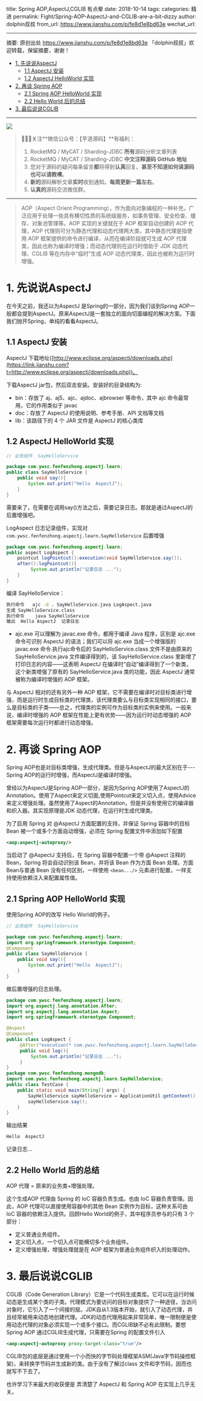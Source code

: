 title: Spring AOP,AspectJ,CGLIB 有点晕
date: 2018-10-14
tags:
categories: 精进
permalink: Fight/Spring-AOP-AspectJ-and-CGLIB-are-a-bit-dizzy
author: dolphin叔叔
from_url: https://www.jianshu.com/p/fe8d1e8bd63e
wechat_url:

----

摘要: 原创出处 https://www.jianshu.com/p/fe8d1e8bd63e 「dolphin叔叔」欢迎转载，保留摘要，谢谢！

- [1. 先说说AspectJ](http://www.iocoder.cn/Fight/Spring-AOP-AspectJ-and-CGLIB-are-a-bit-dizzy/)
  - [1.1 AspectJ 安装](http://www.iocoder.cn/Fight/Spring-AOP-AspectJ-and-CGLIB-are-a-bit-dizzy/)
  - [1.2 AspectJ HelloWorld 实现](http://www.iocoder.cn/Fight/Spring-AOP-AspectJ-and-CGLIB-are-a-bit-dizzy/)
- [2. 再谈 Spring AOP](http://www.iocoder.cn/Fight/Spring-AOP-AspectJ-and-CGLIB-are-a-bit-dizzy/)
  - [2.1 Spring AOP HelloWorld 实现](http://www.iocoder.cn/Fight/Spring-AOP-AspectJ-and-CGLIB-are-a-bit-dizzy/)
  - [2.2 Hello World 后的总结](http://www.iocoder.cn/Fight/Spring-AOP-AspectJ-and-CGLIB-are-a-bit-dizzy/)
- [3. 最后说说CGLIB](http://www.iocoder.cn/Fight/Spring-AOP-AspectJ-and-CGLIB-are-a-bit-dizzy/)

-------

![](http://www.iocoder.cn/images/common/wechat_mp_2017_07_31.jpg)

> 🙂🙂🙂关注**微信公众号：【芋道源码】**有福利：
> 1. RocketMQ / MyCAT / Sharding-JDBC **所有**源码分析文章列表
> 2. RocketMQ / MyCAT / Sharding-JDBC **中文注释源码 GitHub 地址**
> 3. 您对于源码的疑问每条留言**都**将得到**认真**回复。**甚至不知道如何读源码也可以请教噢**。
> 4. **新的**源码解析文章**实时**收到通知。**每周更新一篇左右**。
> 5. **认真的**源码交流微信群。

-------

> AOP（Aspect Orient Programming），作为面向对象编程的一种补充，广泛应用于处理一些具有横切性质的系统级服务，如事务管理、安全检查、缓存、对象池管理等。AOP 实现的关键就在于 AOP 框架自动创建的 AOP 代理，AOP 代理则可分为静态代理和动态代理两大类，其中静态代理是指使用 AOP 框架提供的命令进行编译，从而在编译阶段就可生成 AOP 代理类，因此也称为编译时增强；而动态代理则在运行时借助于 JDK 动态代理、CGLIB 等在内存中“临时”生成 AOP 动态代理类，因此也被称为运行时增强。

# 1. 先说说AspectJ

在今天之前，我还以为AspectJ 是Spring的一部分，因为我们谈到Spring AOP一般都会提到AspectJ。原来AspectJ是一套独立的面向切面编程的解决方案。下面我们抛开Spring，单纯的看看AspectJ。

## 1.1 AspectJ 安装
    
AspectJ 下载地址([http://www.eclipse.org/aspectj/downloads.php](https://link.jianshu.com?t=http://www.eclipse.org/aspectj/downloads.php))。
    
下载AspectJ  jar包，然后双击安装。安装好的目录结构为:

* bin：存放了 aj、aj5、ajc、ajdoc、ajbrowser 等命令，其中 ajc 命令最常用，它的作用类似于 javac
* doc：存放了 AspectJ 的使用说明、参考手册、API 文档等文档
* lib：该路径下的 4 个 JAR 文件是 AspectJ 的核心类库

## 1.2 AspectJ HelloWorld 实现

```Java
// 业务组件  SayHelloService

package com.ywsc.fenfenzhong.aspectj.learn;
public class SayHelloService {
    public void say(){
        System.out.print("Hello  AspectJ");
    }
}
```

需要来了，在需要在调用say()方法之后，需要记录日志。那就是通过AspectJ的后置增强吧。

LogAspect 日志记录组件，实现对`com.ywsc.fenfenzhong.aspectj.learn.SayHelloService` 后置增强

```Java
package com.ywsc.fenfenzhong.aspectj.learn;
public aspect LogAspect {
    pointcut logPointcut():execution(void SayHelloService.say());
    after():logPointcut(){
         System.out.println("记录日志 ...");
    }
}
```

编译 SayHelloService：

```BASH
执行命令   ajc -d . SayHelloService.java LogAspect.java
生成 SayHelloService.class
执行命令    java SayHelloService
输出  Hello AspectJ  记录日志
```

* ajc.exe 可以理解为 javac.exe 命令，都用于编译 Java 程序，区别是 ajc.exe 命令可识别 AspectJ 的语法；我们可以将 ajc.exe 当成一个增强版的 javac.exe 命令.执行ajc命令后的 SayHelloService.class 文件不是由原来的 SayHelloService.java 文件编译得到的，该 SayHelloService.class 里新增了打印日志的内容——这表明 AspectJ 在编译时“自动”编译得到了一个新类，这个新类增强了原有的 SayHelloService.java 类的功能，因此 AspectJ 通常被称为编译时增强的 AOP 框架。


与 AspectJ 相对的还有另外一种 AOP 框架，它不需要在编译时对目标类进行增强，而是运行时生成目标类的代理类，该代理类要么与目标类实现相同的接口，要么是目标类的子类——总之，代理类的实例可作为目标类的实例来使用。一般来说，编译时增强的 AOP 框架在性能上更有优势——因为运行时动态增强的 AOP 框架需要每次运行时都进行动态增强。

# 2. 再谈 Spring AOP

Spring AOP也是对目标类增强，生成代理类。但是与AspectJ的最大区别在于---Spring AOP的运行时增强，而AspectJ是编译时增强。

曾经以为AspectJ是Spring AOP一部分，是因为Spring AOP使用了AspectJ的Annotation。使用了Aspect来定义切面,使用Pointcut来定义切入点，使用Advice来定义增强处理。虽然使用了Aspect的Annotation，但是并没有使用它的编译器和织入器。其实现原理是JDK 动态代理，在运行时生成代理类。

为了启用 Spring 对 @AspectJ 方面配置的支持，并保证 Spring 容器中的目标 Bean 被一个或多个方面自动增强，必须在 Spring 配置文件中添加如下配置

```XML
<aop:aspectj-autoproxy/>
```

当启动了 @AspectJ 支持后，在 Spring 容器中配置一个带 @Aspect 注释的 Bean，Spring 将会自动识别该 Bean，并将该 Bean 作为方面 Bean 处理。方面Bean与普通 Bean 没有任何区别，一样使用 `<bean.../>` 元素进行配置，一样支持使用依赖注入来配置属性值。

## 2.1 Spring AOP HelloWorld 实现

使用Spring AOP的改写 Hello World的例子。

```Java
// 业务组件  SayHelloService

package com.ywsc.fenfenzhong.aspectj.learn;
import org.springframework.stereotype.Component;
@Component
public class SayHelloService {
    public void say(){
        System.out.print("Hello  AspectJ");
    }
}
```

做后置增强的日志处理。

```Java
package com.ywsc.fenfenzhong.aspectj.learn;
import org.aspectj.lang.annotation.After;
import org.aspectj.lang.annotation.Aspect;
import org.springframework.stereotype.Component;

@Aspect
@Component
public class LogAspect {
     @After("execution(* com.ywsc.fenfenzhong.aspectj.learn.SayHelloService.*(..))")
     public void log(){
         System.out.println("记录日志 ...");
     }
}
package com.ywsc.fenfenzhong.mongodb;
import com.ywsc.fenfenzhong.aspectj.learn.SayHelloService;
public class TestCase {
    public static void main(String[] args) {
        SayHelloService sayHelloService = ApplicationUtil.getContext().getBean(SayHelloService.class);
        sayHelloService.say();
    }
}
```

输出结果

```Java
Hello  AspectJ
```

记录日志...

## 2.2 Hello World 后的总结

AOP 代理 = 原来的业务类+增强处理。

这个生成AOP 代理由 Spring 的 IoC 容器负责生成。也由 IoC 容器负责管理。因此，AOP 代理可以直接使用容器中的其他 Bean 实例作为目标，这种关系可由 IoC 容器的依赖注入提供。回顾Hello World的例子，其中程序员参与的只有 3 个部分：

* 定义普通业务组件。
* 定义切入点，一个切入点可能横切多个业务组件。
* 定义增强处理，增强处理就是在 AOP 框架为普通业务组件织入的处理动作。

# 3. 最后说说CGLIB

CGLIB（Code Generation Library）它是一个代码生成类库。它可以在运行时候动态是生成某个类的子类。代理模式为要访问的目标对象提供了一种途径，当访问对象时，它引入了一个间接的层。JDK自从1.3版本开始，就引入了动态代理，并且经常被用来动态地创建代理。JDK的动态代理用起来非常简单，唯一限制便是使用动态代理的对象必须实现一个或多个接口。而CGLIB缺不必有此限制。要想Spring AOP 通过CGLIB生成代理，只需要在Spring 的配置文件引入

```XML
<aop:aspectj-autoproxy proxy-target-class="true"/>
```

CGLIB包的底层是通过使用一个小而快的字节码处理框架ASM(Java字节码操控框架)，来转换字节码并生成新的类。由于没有了解过class 文件和字节码，因而也就写不下去了。

也许学习下来最大的收获便是 弄清楚了 AspectJ 和 Spring AOP 在实现上几乎无关。